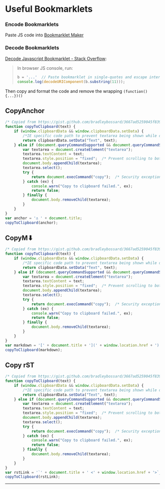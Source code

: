 Useful Bookmarklets
===================

### Encode Bookmarklets
Paste JS code into [Bookmarklet Maker](https://caiorss.github.io/bookmarklet-maker/)

### Decode Bookmarklets
[Decode Javascript Bookmarklet - Stack Overflow](https://stackoverflow.com/questions/48042450/decode-javascript-bookmarklet):

> In browser JS console, run:
> ```javascript
> b = '...'  // Paste bookmarklet in single-quotes and escape internal single quotes
> console.log(decodeURIComponent(b.substring(11)));
> ```

Then copy and format the code and remove the wrapping `(function() {...})()`

CopyAnchor
----------
```javascript
/* Copied from https://gist.github.com/bradleybossard/3667ad5259045f839adc */
function copyToClipboard(text) {
    if (window.clipboardData && window.clipboardData.setData) {
        /*IE specific code path to prevent textarea being shown while dialog is visible.*/
        return clipboardData.setData("Text", text);
    } else if (document.queryCommandSupported && document.queryCommandSupported("copy")) {
        var textarea = document.createElement("textarea");
        textarea.textContent = text;
        textarea.style.position = "fixed";  /* Prevent scrolling to bottom of page in MS Edge.*/
        document.body.appendChild(textarea);
        textarea.select();
        try {
            return document.execCommand("copy");  /* Security exception may be thrown by some browsers.*/
        } catch (ex) {
            console.warn("Copy to clipboard failed.", ex);
            return false;
        } finally {
            document.body.removeChild(textarea);
        }
    }
}
var anchor = '⚓️ ' + document.title;
copyToClipboard(anchor);
```

CopyM⬇︎
------
```javascript
/* Copied from https://gist.github.com/bradleybossard/3667ad5259045f839adc */
function copyToClipboard(text) {
    if (window.clipboardData && window.clipboardData.setData) {
        /*IE specific code path to prevent textarea being shown while dialog is visible.*/
        return clipboardData.setData("Text", text);
    } else if (document.queryCommandSupported && document.queryCommandSupported("copy")) {
        var textarea = document.createElement("textarea");
        textarea.textContent = text;
        textarea.style.position = "fixed";  /* Prevent scrolling to bottom of page in MS Edge.*/
        document.body.appendChild(textarea);
        textarea.select();
        try {
            return document.execCommand("copy");  /* Security exception may be thrown by some browsers.*/
        } catch (ex) {
            console.warn("Copy to clipboard failed.", ex);
            return false;
        } finally {
            document.body.removeChild(textarea);
        }
    }
}
var markdown = '[' + document.title + '](' + window.location.href + ')';
copyToClipboard(markdown);
```

Copy rST
--------
```javascript
/* Copied from https://gist.github.com/bradleybossard/3667ad5259045f839adc */
function copyToClipboard(text) {
    if (window.clipboardData && window.clipboardData.setData) {
        /*IE specific code path to prevent textarea being shown while dialog is visible.*/
        return clipboardData.setData("Text", text); 
    } else if (document.queryCommandSupported && document.queryCommandSupported("copy")) {
        var textarea = document.createElement("textarea");
        textarea.textContent = text;
        textarea.style.position = "fixed";  /* Prevent scrolling to bottom of page in MS Edge.*/
        document.body.appendChild(textarea);
        textarea.select();
        try {
            return document.execCommand("copy");  /* Security exception may be thrown by some browsers.*/
        } catch (ex) {
            console.warn("Copy to clipboard failed.", ex);
            return false;
        } finally {
            document.body.removeChild(textarea);
        }
    }
}
var rstLink = '`' + document.title + ' <' + window.location.href + '>`__';
copyToClipboard(rstLink);
```



---
